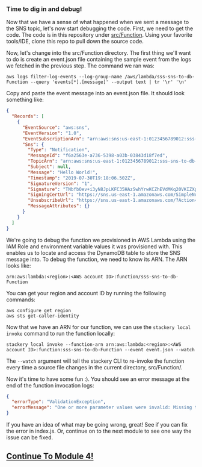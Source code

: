 ### Time to dig in and debug!
Now that we have a sense of what happened when we sent a message to the SNS topic, let's now start debugging the code. First, we need to get the code. The code is in this repository under [src/Function](src/Function). Using your favorite tools/IDE, clone this repo to pull down the source code.

Now, let's change into the src/Function directory. The first thing we'll want to do is create an event.json file containing the sample event from the logs we fetched in the previous step. The command we ran was:
```
aws logs filter-log-events --log-group-name /aws/lambda/sss-sns-to-db-Function --query 'events[*].[message]' --output text | tr '\r' '\n'
```

Copy and paste the event message into an event.json file. It should look something like:
```JSON
{
  "Records": [
    {
      "EventSource": "aws:sns",
      "EventVersion": "1.0",
      "EventSubscriptionArn": "arn:aws:sns:us-east-1:0123456789012:sss-sns-to-db-Topic:7b35d6ce-78b5-4344-8065-22aae6fb0a8e",
      "Sns": {
        "Type": "Notification",
        "MessageId": "f6a2563e-a736-5398-a03b-03843d18f7ed",
        "TopicArn": "arn:aws:sns:us-east-1:0123456789012:sss-sns-to-db-Topic",
        "Subject": null,
        "Message": "Hello World!",
        "Timestamp": "2019-07-30T19:18:06.502Z",
        "SignatureVersion": "1",
        "Signature": "TNbfbOev+i3yN8JpLKFC35HAzSwhYrwKCZhEVdMKq20VKIZXpIjlpUUy7A1uFTLck+DrVz6onhWwX5mtySo2RRMSC/yRe0jrZL+e3TLJoUxSdDCyKzc1lVXE+dJrEtE7J36CDnFu9aWayyYn0gVzNhBJfSfkffr2ZNkH/PAESZMkMIlKPCJ34oKPR1UQsEY/ZqFiGfJDKUOfYhc0Y8N0r69SBSDrW7zi5dYewqX/M6QASXN0v+IvucJTSvK8locMLpVwBL1WDNAKgZzH45sMZQucE760iiDUVHAY7HajagqJ9YjVTMC1eChGBUxbjAyG/ZWF+4ewAmmI/BI1UM0eiQ==",
        "SigningCertUrl": "https://sns.us-east-1.amazonaws.com/SimpleNotificationService-6aad65c2f9911b05cd53efda11f913f9.pem",
        "UnsubscribeUrl": "https://sns.us-east-1.amazonaws.com/?Action=Unsubscribe&SubscriptionArn=arn:aws:sns:us-east-1:0123456789012:sss-sns-to-db-Topic:7b35d6ce-78b5-4344-8065-22aae6fb0a8e",
        "MessageAttributes": {}
      }
    }
  ]
}
```

We're going to debug the function we provisioned in AWS Lambda using the IAM Role and environment variable values it was provisioned with. This enables us to locate and access the DynamoDB table to store the SNS message into. To debug the function, we need to know its ARN. The ARN looks like:
```
arn:aws:lambda:<region>:<AWS account ID>:function/sss-sns-to-db-Function
```

You can get your region and account ID by running the following commands:
```
aws configure get region
aws sts get-caller-identity
```

Now that we have an ARN for our function, we can use the `stackery local invoke` command to run the function locally:
```
stackery local invoke --function-arn arn:aws:lambda:<region>:<AWS account ID>:function:sss-sns-to-db-Function --event event.json --watch
```

The `--watch` argument will tell the stackery CLI to re-invoke the function every time a source file changes in the current directory, src/Function/.

Now it's time to have some fun :). You should see an error message at the end of the function invocation logs:
```JSON
{
  "errorType": "ValidationException",
  "errorMessage": "One or more parameter values were invalid: Missing the key id in the item"
}
```

If you have an idea of what may be going wrong, great! See if you can fix the error in index.js. Or, continue on to the next module to see one way the issue can be fixed.

## [Continue To Module 4!](./Module-4.md)